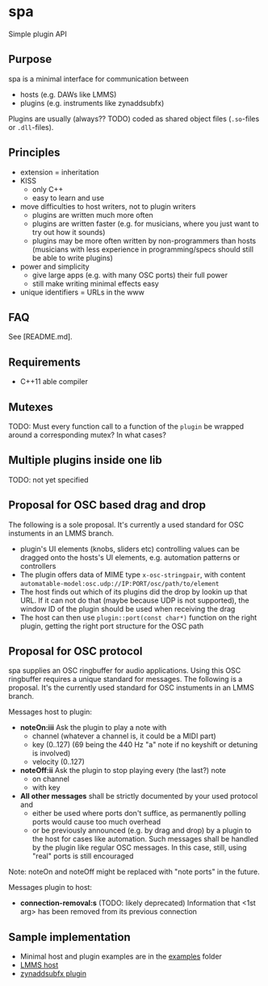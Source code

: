# spa

Simple plugin API

## Purpose

spa is a minimal interface for communication between
* hosts (e.g. DAWs like LMMS)
* plugins (e.g. instruments like zynaddsubfx)

Plugins are usually (always?? TODO) coded as shared object files (`.so`-files
or `.dll`-files).

## Principles

* extension = inheritation
* KISS
  * only C++
  * easy to learn and use
* move difficulties to host writers, not to plugin writers
  * plugins are written much more often
  * plugins are written faster (e.g. for musicians, where you just want to try
    out how it sounds)
  * plugins may be more often written by non-programmers than hosts (musicians
    with less experience in programming/specs should still be able to write
    plugins)
* power and simplicity
  * give large apps (e.g. with many OSC ports) their full power
  * still make writing minimal effects easy
* unique identifiers = URLs in the www

## FAQ

See [README.md].

## Requirements

* C++11 able compiler

## Mutexes

TODO: Must every function call to a function of the `plugin` be
wrapped around a corresponding mutex? In what cases?

## Multiple plugins inside one lib

TODO: not yet specified

## Proposal for OSC based drag and drop

The following is a sole proposal. It's currently a used standard for OSC
instuments in an LMMS branch.

* plugin's UI elements (knobs, sliders etc) controlling values can be
  dragged onto the hosts's UI elements, e.g. automation patterns or controllers
* The plugin offers data of MIME type `x-osc-stringpair`, with content
  `automatable-model:osc.udp://IP:PORT/osc/path/to/element`
* The host finds out which of its plugins did the drop by lookin up that URL.
  If it can not do that (maybe because UDP is not supported), the window ID of
  the plugin should be used when receiving the drag
* The host can then use `plugin::port(const char*)` function on the right
  plugin, getting the right port structure for the OSC path

## Proposal for OSC protocol

spa supplies an OSC ringbuffer for audio applications. Using this OSC ringbuffer
requires a unique standard for messages. The following is a proposal.
It's the currently used standard for OSC instuments in an LMMS branch.

Messages host to plugin:
* **noteOn:iii** Ask the plugin to play a note with
  - channel (whatever a channel is, it could be a MIDI part)
  - key (0..127) (69 being the 440 Hz "a" note if no keyshift or detuning
                  is involved)
  - velocity (0..127)
* **noteOff:ii** Ask the plugin to stop playing every (the last?) note
  - on channel
  - with key
* **All other messages** shall be strictly documented by your used protocol and
  - either be used where ports don't suffice, as permanently polling ports would
    cause too much overhead
  - or be previously announced (e.g. by drag and drop) by a plugin to the
    host for cases like automation. Such messages shall be handled by
    the plugin like regular OSC messages. In this case, still, using "real"
    ports is still encouraged

Note: noteOn and noteOff might be replaced with "note ports" in the future.

Messages plugin to host:
* **connection-removal:s** (TODO: likely deprecated)
  Information that <1st arg> has been removed from
  its previous connection

## Sample implementation

* Minimal host and plugin examples are in the [examples](examples) folder
* [LMMS host](https://github.com/JohannesLorenz/lmms/tree/osc-plugin/plugins/oscinstrument)
* [zynaddsubfx plugin](https://github.com/zynaddsubfx/zynaddsubfx/tree/osc-plugin/src/Output)

